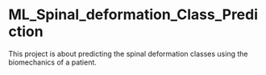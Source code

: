 # ML_Spinal_deformation_Class_Prediction
This project is about predicting the spinal deformation classes using the biomechanics of a patient.
